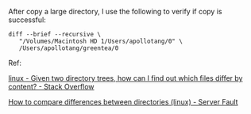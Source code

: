 



After copy a large directory, I use the following to verify if copy is successful:

```
diff --brief --recursive \
   "/Volumes/Macintosh HD 1/Users/apollotang/0" \
   /Users/apollotang/greentea/0
```

Ref:

 [linux - Given two directory trees, how can I find out which files differ by content? - Stack Overflow](https://stackoverflow.com/questions/4997693/given-two-directory-trees-how-can-i-find-out-which-files-differ-by-content) 

 [How to compare differences between directories (linux) - Server Fault](https://serverfault.com/questions/59108/how-to-compare-differences-between-directories-linux) 